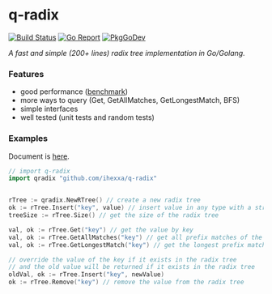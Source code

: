 # q-radix

[![Build Status](https://travis-ci.org/ihexxa/q-radix.svg?branch=master)](https://travis-ci.org/ihexxa/q-radix)
[![Go Report](https://goreportcard.com/badge/github.com/ihexxa/q-radix)](https://goreportcard.com/report/github.com/ihexxa/q-radix)
[![PkgGoDev](https://pkg.go.dev/badge/github.com/ihexxa/q-radix)](https://pkg.go.dev/github.com/ihexxa/q-radix)

_A fast and simple (200+ lines) radix tree implementation in Go/Golang._

### Features

* good performance ([benchmark](https://github.com/ihexxa/radix-bench))
* more ways to query (Get, GetAllMatches, GetLongestMatch, BFS)
* simple interfaces
* well tested (unit tests and random tests)

### Examples

Document is [here](https://pkg.go.dev/github.com/ihexxa/q-radix).

```go
// import q-radix
import qradix "github.com/ihexxa/q-radix"


rTree := qradix.NewRTree() // create a new radix tree
ok := rTree.Insert("key", value) // insert value in any type with a string key
treeSize := rTree.Size() // get the size of the radix tree

val, ok := rTree.Get("key") // get the value by key
val, ok := rTree.GetAllMatches("key") // get all prefix matches of the key
val, ok := rTree.GetLongestMatch("key") // get the longest prefix match of the key

// override the value of the key if it exists in the radix tree
// and the old value will be returned if it exists in the radix tree
oldVal, ok := rTree.Insert("key", newValue)
ok := rTree.Remove("key") // remove the value from the radix tree

```
